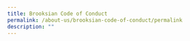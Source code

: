 ```yaml
---
title: Brooksian Code of Conduct
permalink: /about-us/brooksian-code-of-conduct/permalink
description: ""
---
```

